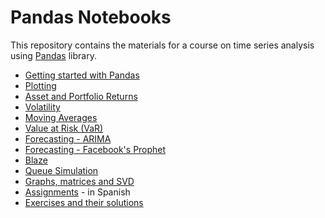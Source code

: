 # Pandas Notebooks

This repository contains the materials for a course on time series analysis using [Pandas](https://pandas.pydata.org) library.

- [Getting started with Pandas](01_getting_started.ipynb)
- [Plotting](02_plotting.ipynb)
- [Asset and Portfolio Returns](03_returns.ipynb)
- [Volatility](04_volatility.ipynb)
- [Moving Averages](05_moving_averages.ipynb)
- [Value at Risk (VaR)](06_value_at_risk.ipynb)
- [Forecasting - ARIMA](07_forecasting_arima.ipynb)
- [Forecasting - Facebook's Prophet](08_forecasting_fbprophet.ipynb)
- [Blaze](09_blaze.ipynb)
- [Queue Simulation](09_queue_simulation.ipynb)
- [Graphs, matrices and SVD](10_graphs_matrices_and_svd.ipynb)
- [Assignments](0A_assignments.ipynb) - in Spanish
- [Exercises and their solutions](0B_exercises_and_solutions.ipynb)

